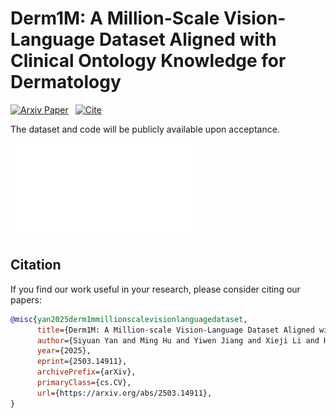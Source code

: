 # Derm1M: A Million-Scale Vision-Language Dataset Aligned with Clinical Ontology Knowledge for Dermatology
[![Arxiv Paper](https://img.shields.io/badge/Arxiv-Paper-red)](https://arxiv.org/abs/2503.14911) 
[![Cite](https://img.shields.io/badge/Cite-BibTeX-blue)](#citation)

The dataset and code will be publicly available upon acceptance.


![alt text](overview.pdf)

## Citation

If you find our work useful in your research, please consider citing our papers:

```bibtex
@misc{yan2025derm1mmillionscalevisionlanguagedataset,
      title={Derm1M: A Million-scale Vision-Language Dataset Aligned with Clinical Ontology Knowledge for Dermatology}, 
      author={Siyuan Yan and Ming Hu and Yiwen Jiang and Xieji Li and Hao Fei and Philipp Tschandl and Harald Kittler and Zongyuan Ge},
      year={2025},
      eprint={2503.14911},
      archivePrefix={arXiv},
      primaryClass={cs.CV},
      url={https://arxiv.org/abs/2503.14911}, 
}

